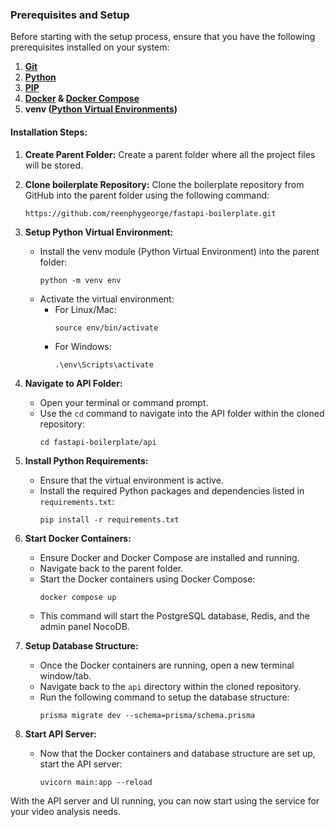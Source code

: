 ### Prerequisites and Setup

Before starting with the setup process, ensure that you have the following prerequisites installed on your system:

1. **[Git](https://git-scm.com/)**
2. **[Python](https://www.python.org/)**
3. **[PIP](https://pypi.org/project/pip/)**
4. **[Docker](https://www.docker.com/) & [Docker Compose](https://docs.docker.com/compose/)**
5. **venv ([Python Virtual Environments](https://docs.python.org/3/tutorial/venv.html#introduction))**

#### Installation Steps:

1. **Create Parent Folder:**
   Create a parent folder where all the project files will be stored.

2. **Clone boilerplate Repository:**
   Clone the boilerplate repository from GitHub into the parent folder using the following command:
   ```
   https://github.com/reenphygeorge/fastapi-boilerplate.git
   ```


3. **Setup Python Virtual Environment:**
   - Install the venv module (Python Virtual Environment) into the parent folder:
     ```
     python -m venv env
     ```
   - Activate the virtual environment:
     - For Linux/Mac:
       ```
       source env/bin/activate
       ```
     - For Windows:
       ```
       .\env\Scripts\activate
       ```

4. **Navigate to API Folder:**
   - Open your terminal or command prompt.
   - Use the `cd` command to navigate into the API folder within the cloned repository:
     ```
     cd fastapi-boilerplate/api
     ```


5. **Install Python Requirements:**
   - Ensure that the virtual environment is active.
   - Install the required Python packages and dependencies listed in `requirements.txt`:
     ```
     pip install -r requirements.txt
     ```

6. **Start Docker Containers:**
   - Ensure Docker and Docker Compose are installed and running.
   - Navigate back to the parent folder.
   - Start the Docker containers using Docker Compose:
     ```
     docker compose up
     ```
   - This command will start the PostgreSQL database, Redis, and the admin panel NocoDB.

7. **Setup Database Structure:**
   - Once the Docker containers are running, open a new terminal window/tab.
   - Navigate back to the `api` directory within the cloned repository.
   - Run the following command to setup the database structure:
     ```
     prisma migrate dev --schema=prisma/schema.prisma
     ```

8. **Start API Server:**
   - Now that the Docker containers and database structure are set up, start the API server:
     ```
     uvicorn main:app --reload
     ```

With the API server and UI running, you can now start using the service for your video analysis needs.
